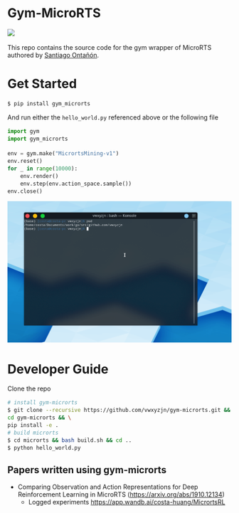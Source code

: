 # Gym-MicroRTS

[<img src="https://img.shields.io/badge/discord-gym%20microrts-green?label=Discord&logo=discord&logoColor=ffffff&labelColor=7289DA&color=2c2f33">](https://discord.gg/5tHykF)


This repo contains the source code for the gym wrapper of MicroRTS authored by [Santiago Ontañón](https://github.com/santiontanon/microrts). 

# Get Started

```bash
$ pip install gym_microrts
```

And run either the `hello_world.py` referenced above or the following file
```python
import gym
import gym_microrts

env = gym.make("MicrortsMining-v1")
env.reset()
for _ in range(10000):
    env.render()
    env.step(env.action_space.sample())
env.close()
```
![demo.gif](demo.gif)


# Developer Guide

Clone the repo

```bash
# install gym-microrts
$ git clone --recursive https://github.com/vwxyzjn/gym-microrts.git && \
cd gym-microrts && \
pip install -e .
# build microrts
$ cd microrts && bash build.sh && cd ..
$ python hello_world.py
```

<!-- ## All built artifacts

[http://microrts.s3-website-us-east-1.amazonaws.com/microrts/artifacts/](http://microrts.s3-website-us-east-1.amazonaws.com/microrts/artifacts/) -->

## Papers written using gym-microrts

* Comparing Observation and Action Representations for Deep Reinforcement Learning in MicroRTS (https://arxiv.org/abs/1910.12134)
    * Logged experiments https://app.wandb.ai/costa-huang/MicrortsRL



